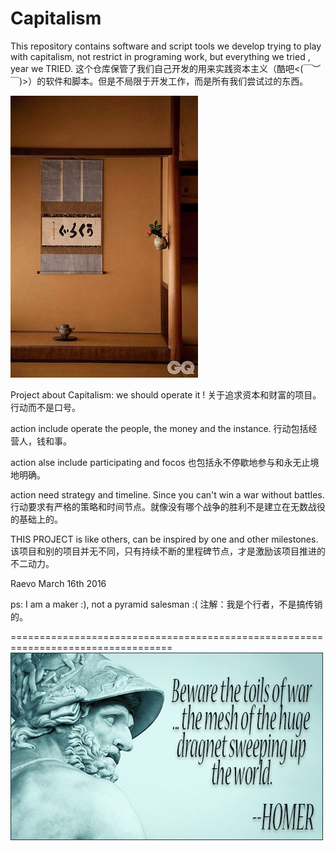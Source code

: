 # Capitalism
This repository contains software and script tools we develop trying to play with capitalism, not restrict in programing work, but everything we tried , year we TRIED.
这个仓库保管了我们自己开发的用来实践资本主义（酷吧<(￣︶￣)>）的软件和脚本。但是不局限于开发工作，而是所有我们尝试过的东西。

![house](https://github.com/MRHekeji/Capitalism/blob/master/%E6%96%B0%E5%BB%BA%E6%96%87%E4%BB%B6%E5%A4%B9/1440320006_0W4Dt9.jpg)

Project about Capitalism: we should operate it !
关于追求资本和财富的项目。行动而不是口号。

action include operate the people, the money and the instance. 
行动包括经营人，钱和事。

action alse include participating and focos
也包括永不停歇地参与和永无止境地明确。

action need strategy and timeline. Since you can't win a war without battles.
行动要求有严格的策略和时间节点。就像没有哪个战争的胜利不是建立在无数战役的基础上的。

THIS PROJECT is like others, can be inspired by one and other milestones.
该项目和别的项目并无不同，只有持续不断的里程碑节点，才是激励该项目推进的不二动力。

Raevo  March 16th 2016

ps: I am a maker :), not a pyramid salesman :(
注解：我是个行者，不是搞传销的。

==================================================================================
![house](https://github.com/MRHekeji/Capitalism/blob/master/Pilot/homer_quote.jpg)
